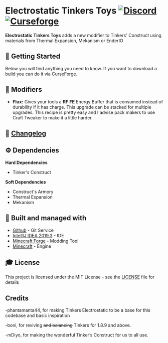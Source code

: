 # Electrostatic Tinkers Toys [![Discord][discordImg]][discordLink] [![Curseforge][curseImg]][curseLink]


**Electrostatic Tinkers Toys** adds a new modifier to Tinkers' Construct using materials from Thermal Expansion, Mekanism or EnderIO

## 🚀 Getting Started
Below you will find anything you need to know. If you want to download a build you can do it via CurseForge. 

## 📇 Modifiers

* **Flux:** Gives your tools a ~~**RF**~~ **FE** Energy Buffer that is consumed instead of durability if it has charge. This upgrade can be stacked for multiple upgrades. This recipe is pretty easy and I advise pack makers to use Craft Tweaker to make it a little harder.

## 📜 [Changelog](Changelog.md)



## ⚙️ Dependencies

**Hard Dependencies**
- Tinker's Construct

**Soft Dependencies**
- Construct's Armory
- Thermal Expansion
- Mekanism


## 🚀 Built and managed with 

* [Github](http://www.github.com/) - Git Service
* [IntellIJ IDEA 2019.3](https://www.jetbrains.com/idea/download/) - IDE
* [Minecraft Forge](https://files.minecraftforge.net/) - Modding Tool
* [Minecraft](https://www.minecraft.net/) - Engine


## 🎓 License

This project is licensed under the MIT License - see the [LICENSE](LICENSE) file for details

## Credits

-phantamanta44, for making Tinkers Electrostatic to be a base for this codebase and basic inspiration

-boni, for reviving ~~and balancing~~ Tinkers for 1.8.9 and above.

-mDiyo, for making the wonderful Tinker’s Construct for us to all use.


[discordImg]: https://img.shields.io/discord/408412538003259412.svg?logo=discord&logoWidth=18&colorB=7289DA

[discordLink]: https://discord.gg/jVXQFNQ

[curseImg]: http://cf.way2muchnoise.eu/348423.svg

[curseLink]: https://www.curseforge.com/minecraft/mc-mods/electrostatic-tinkers-toys
